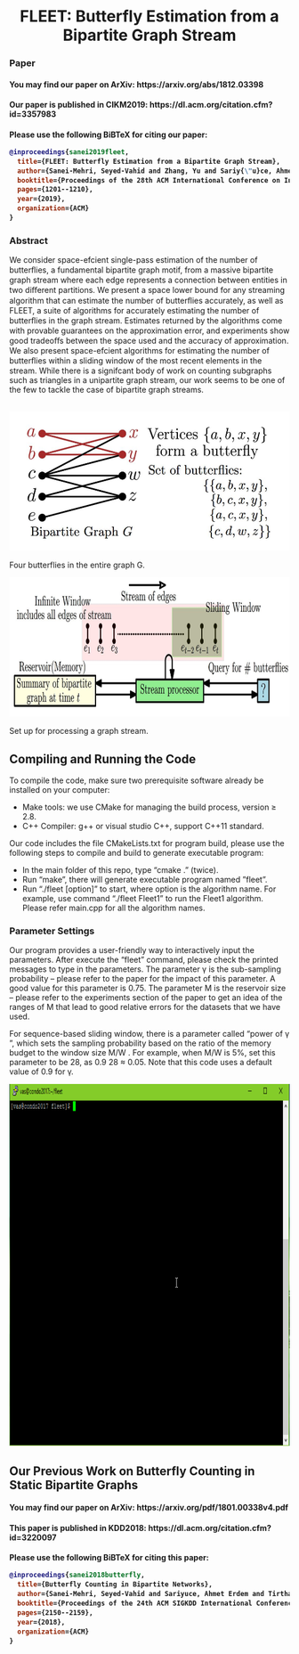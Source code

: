 <h1 align="center">FLEET:  Butterfly Estimation from a Bipartite Graph Stream</h1>

<h3>Paper</h3>
<h4>
You may find our paper on ArXiv: https://arxiv.org/abs/1812.03398
</h4>
<h4>
Our paper is published in CIKM2019: https://dl.acm.org/citation.cfm?id=3357983
</h4>
<h4>
Please use the following BiBTeX for citing our paper:

```bibtex
@inproceedings{sanei2019fleet,
  title={FLEET: Butterfly Estimation from a Bipartite Graph Stream},
  author={Sanei-Mehri, Seyed-Vahid and Zhang, Yu and Sariy{\"u}ce, Ahmet Erdem and Tirthapura, Srikanta},
  booktitle={Proceedings of the 28th ACM International Conference on Information and Knowledge Management},
  pages={1201--1210},
  year={2019},
  organization={ACM}
}
```
</h4>

<h3>Abstract</h3>
We consider space-efcient single-pass estimation of the number
of butterﬂies, a fundamental bipartite graph motif, from a massive
bipartite graph stream where each edge represents a connection between entities in two diﬀerent partitions. We present a space lower
bound for any streaming algorithm that can estimate the number
of butterﬂies accurately, as well as FLEET, a suite of algorithms
for accurately estimating the number of butterﬂies in the graph
stream. Estimates returned by the algorithms come with provable
guarantees on the approximation error, and experiments show good
tradeoﬀs between the space used and the accuracy of approximation. We also present space-efcient algorithms for estimating the
number of butterﬂies within a sliding window of the most recent
elements in the stream. While there is a signifcant body of work on
counting subgraphs such as triangles in a unipartite graph stream,
our work seems to be one of the few to tackle the case of bipartite
graph streams.<br></br>

<p align="center">
  <img src="media/bfly.JPG" width = 580 height = 250/>
  <figcaption> 
    Four butterflies in the entire graph G.
   </figcaption>
</p>

<p align="center">
  <img src="media/stream.JPG" width = 850 height = 250/>
  <figcaption> 
    Set up for processing a graph stream.
   </figcaption>
</p>

<h2>Compiling and Running the Code</h2>
To compile the code, make sure two prerequisite software already be installed on your computer:

  - Make tools: we use CMake for managing the build process, version ≥ 2.8.
  - C++ Compiler: g++ or visual studio C++, support C++11 standard.
  
Our code includes the file CMakeLists.txt for program build, please use the following steps to compile and build to generate executable program:
  - In the main folder of this repo, type “cmake .” (twice).
  - Run “make”, there will generate executable program named ”fleet”.
  - Run “./fleet [option]” to start, where option is the algorithm name. For example, use command “./fleet Fleet1” to run the Fleet1 algorithm. Please refer main.cpp for all the algorithm names.
  

<h3> Parameter Settings </h3>
Our program provides a user-friendly way to interactively input the parameters. After execute the “fleet” command, please check the printed messages to type in the parameters. The parameter γ is the sub-sampling probability – please refer to the paper
for the impact of this parameter. A good value for this parameter is 0.75. The parameter M is the reservoir size – please refer to the experiments section of the paper to get an idea of the ranges of M
that lead to good relative errors for the datasets that we have used.

For sequence-based sliding window, there is a parameter called “power of γ ”, which sets the sampling probability based on the ratio of the memory budget to the window size M/W . For example, when M/W is 5%, set this parameter to be 28, as 0.9 28 ≈ 0.05. Note that this code uses a default value of 0.9 for γ.

<p align="center">
  <img src="media/fleet.gif"  width = 1000 height = 650/>
</p>

<h2> Our Previous Work on Butterfly Counting in Static Bipartite Graphs</h2>
<h4>
You may find our paper on ArXiv: https://arxiv.org/pdf/1801.00338v4.pdf
</h4>
<h4>
This paper is published in KDD2018: https://dl.acm.org/citation.cfm?id=3220097
<h4>

Please use the following BiBTeX for citing this paper:
```bibtex
@inproceedings{sanei2018butterfly,
  title={Butterfly Counting in Bipartite Networks},
  author={Sanei-Mehri, Seyed-Vahid and Sariyuce, Ahmet Erdem and Tirthapura, Srikanta},
  booktitle={Proceedings of the 24th ACM SIGKDD International Conference on Knowledge Discovery \& Data Mining},
  pages={2150--2159},
  year={2018},
  organization={ACM}
}
```
